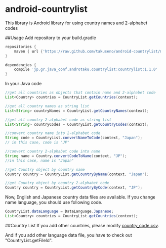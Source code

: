 # android-countrylist
This library is Android library for using country names and 2-alphabet codes

##Usage
Add repository to your build.gradle
```gradle
repositories {
    maven { url {'https://raw.github.com/takuseno/android-countrylist/master/repository'}}
}

dependencies {
    compile 'jp.gr.java_conf.androtaku.countrylist:countrylist:1.1.0'
}
```

In your Java code
```java
//get all countries as objects that contain name and 2-alphabet code
List<Country> countries = CountryList.getCountries(context);

//get all country names as string list
List<String> countryNames = CountryList.getCountryNames(context);

//get all country 2-alphabet code as string list
List<String> countryCodes = CountryList.getCountryCodes(context);

//convert country name into 2-alphabet code
String code = CountryList.convertNameToCode(context, "Japan");
// in this case, code is "JP"

//convert country 2-alphabet code into name
String name = Country.convertCodeToName(context, "JP");
//in this case, name is "Japan"

//get Country object by country name
Country country = CountryList.getCountryByName(context, "Japan");

//get Country object by country 2-alphabet code
Country country = CountryList.getCountryByCode(context, "JP");
```

Now, English and Japanese country data files are available.
If you change name language, you should use following code.
```java
CountryList.dataLanguage = DataLanguage.Japanese;
List<Country> countries = CountryList.getCountries(context);
```

##Country List
If you add other countries, please modify [country_code.csv](https://github.com/takuseno/android-countrylist/blob/master/countrylist/src/main/res/raw/country_code.csv).

And if you add other language data file, you have to check out "CountryList.getFileId".
